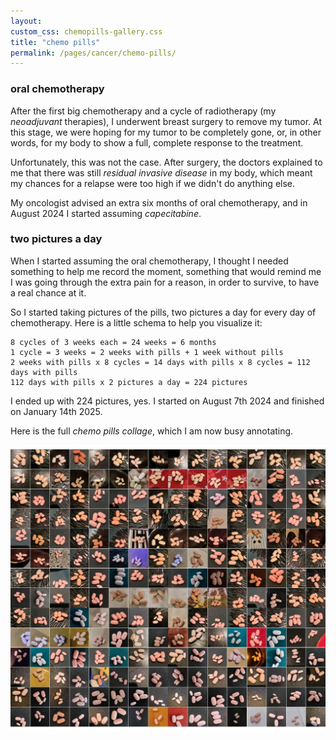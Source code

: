 ```yaml
---
layout: 
custom_css: chemopills-gallery.css
title: "chemo pills"
permalink: /pages/cancer/chemo-pills/
---
```


### oral chemotherapy
After the first big chemotherapy and a cycle of radiotherapy (my _neoadjuvant_ therapies), I underwent breast surgery to remove my tumor. At this stage, we were hoping for my tumor to be completely gone, or, in other words, for my body to show a full, complete response to the treatment.

Unfortunately, this was not the case. After surgery, the doctors explained to me that there was still _residual invasive disease_ in my body, which meant my chances for a relapse were too high if we didn't do anything else. 

My oncologist advised an extra six months of oral chemotherapy, and in August 2024 I started assuming _capecitabine_.

### two pictures a day
When I started assuming the oral chemotherapy, I thought I needed something to help me record the moment, something that would remind me I was going through the extra pain for a reason, in order to survive, to have a real chance at it. 

So I started taking pictures of the pills, two pictures a day for every day of chemotherapy. Here is a little schema to help you visualize it:

```
8 cycles of 3 weeks each = 24 weeks = 6 months
1 cycle = 3 weeks = 2 weeks with pills + 1 week without pills
2 weeks with pills x 8 cycles = 14 days with pills x 8 cycles = 112 days with pills
112 days with pills x 2 pictures a day = 224 pictures
```

I ended up with 224 pictures, yes.
I started on August 7th 2024 and finished on January 14th 2025.

Here is the full _chemo pills collage_, which I am now busy annotating.

<img src="/assets/images/cancer/chemo-pills/collage/chemo-collage.jpg" alt="collage of all the pictures I took during my oral chemotherapy"/>

